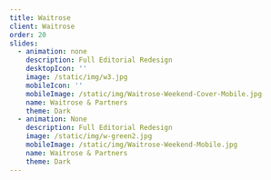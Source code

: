 ```yaml
---
title: Waitrose
client: Waitrose
order: 20
slides:
  - animation: none
    description: Full Editorial Redesign
    desktopIcon: ''
    image: /static/img/w3.jpg
    mobileIcon: ''
    mobileImage: /static/img/Waitrose-Weekend-Cover-Mobile.jpg
    name: Waitrose & Partners
    theme: Dark
  - animation: None
    description: Full Editorial Redesign
    image: /static/img/w-green2.jpg
    mobileImage: /static/img/Waitrose-Weekend-Mobile.jpg
    name: Waitrose & Partners
    theme: Dark
---
```


